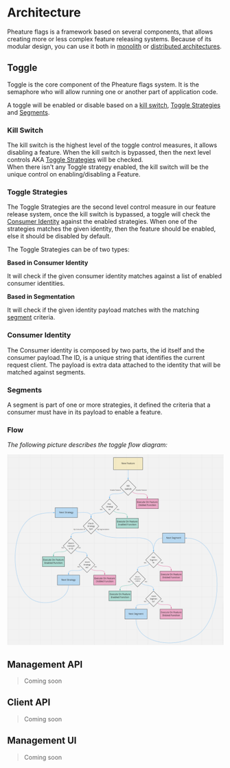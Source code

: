# Architecture

Pheature flags is a framework based on several components, that allows creating more or less complex feature releasing systems. 
Because of its modular design, you can use it both in [monolith](/architecture/monolith) or [distributed architectures](/architecture/distributed).

## Toggle

Toggle is the core component of the Pheature flags system. It is the semaphore who will allow running one or another part of application code.

A toggle will be enabled or disable based on a [kill switch](#kill-switch), [Toggle Strategies](#toggle-strategies) and [Segments](#segments).

### Kill Switch

The kill switch is the highest level of the toggle control measures, it allows disabling a feature.
When the kill switch is bypassed, then the next level controls AKA [Toggle Strategies](#toggle-strategies) will be checked.   
When there isn't any Toggle strategy enabled, the kill switch will be the unique control on enabling/disabling a Feature. 

### Toggle Strategies

The Toggle Strategies are the second level control measure in our feature release system, once the kill switch is bypassed,
a toggle will check the [Consumer Identity](#consumer-identity) against the enabled strategies. When one of the strategies
matches the given identity, then the feature should be enabled, else it should be disabled by default.

The Toggle Strategies can be of two types:

**Based in Consumer Identity**
  
It will check if the given consumer identity matches against a list of enabled consumer identities.

**Based in Segmentation**

It will check if the given identity payload matches with the matching [segment](#segments) criteria.

### Consumer Identity

The Consumer identity is composed by two parts, the id itself and the consumer payload.The ID, is a unique string that 
identifies the current request client. The payload is extra data attached to the identity that will be matched against segments. 

### Segments

A segment is part of one or more strategies, it defined the criteria that a consumer must have in its payload to enable a feature.

### Flow

*The following picture describes the toggle flow diagram:*

![Toggle flow diagram](../assets/toggle-flow-diagram.png)

## Management API

> Coming soon

## Client API

> Coming soon

## Management UI

> Coming soon
